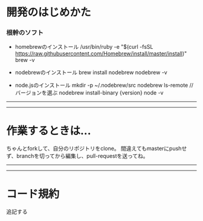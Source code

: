 # 開発のはじめかた
### 根幹のソフト
- homebrewのインストール
/usr/bin/ruby -e "$(curl -fsSL https://raw.githubusercontent.com/Homebrew/install/master/install)"
brew -v


- nodebrewのインストール
brew install nodebrew
nodebrew -v

- node.jsのインストール
mkdir -p ~/.nodebrew/src
nodebrew ls-remote //バージョンを選ぶ
nodebrew install-binary {version}
node -v

---
---
# 作業するときは...
ちゃんとforkして、自分のリポジトリをclone。
間違えてもmasterにpushせず、branchを切ってから編集し、pull-requestを送ってね。

---
---
# コード規約
追記する
